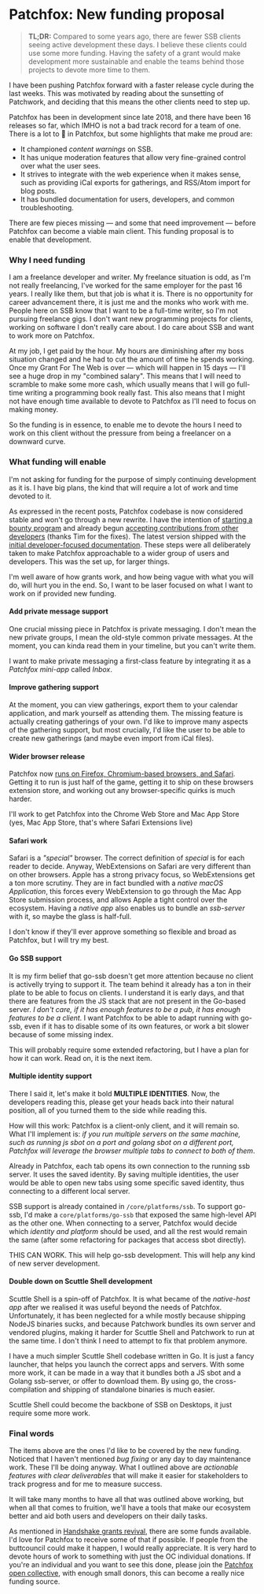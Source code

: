 # Patchfox: New funding proposal

> **TL;DR:** Compared to some years ago, there are fewer SSB clients seeing active development these days. I believe these clients could use some more funding. Having the safety of a grant would make development more sustainable and enable the teams behind those projects to devote more time to them.

I have been pushing Patchfox forward with a faster release cycle during the last weeks. This was motivated by reading about the sunsetting of Patchwork, and deciding that this means the other clients need to step up.

Patchfox has been in development since late 2018, and there have been 16 releases so far, which IMHO is not a bad track record for a team of one. There is a lot to 🥰 in Patchfox, but some highlights that make me proud are:

* It championed _content warnings_ on SSB.
* It has unique moderation features that allow very fine-grained control over what the user sees.
* It strives to integrate with the web experience when it makes sense, such as providing iCal exports for gatherings, and RSS/Atom import for blog posts.
* It has bundled documentation for users, developers, and common troubleshooting.

There are few pieces missing — and some that need improvement — before Patchfox can become a viable main client. This funding proposal is to enable that development.

### Why I need funding

I am a freelance developer and writer. My freelance situation is odd, as I'm not really freelancing, I've worked for the same employer for the past 16 years. I really like them, but that job is what it is. There is no opportunity for career advancement there, it is just me and the monks who work with me. People here on SSB know that I want to be a full-time writer, so I'm not pursuing freelance gigs. I don't want new programming projects for clients, working on software I don't really care about. I do care about SSB and want to work more on Patchfox.

At my job, I get paid by the hour. My hours are diminishing after my boss situation changed and he had to cut the amount of time he spends working. Once my Grant For The Web is over — which will happen in 15 days — I'll see a huge drop in my "combined salary". This means that I will need to scramble to make some more cash, which usually means that I will go full-time writing a programming book really fast. This also means that I might not have enough time available to devote to Patchfox as I'll need to focus on making money.

So the funding is in essence, to enable me to devote the hours I need to work on this client without the pressure from being a freelancer on a downward curve.


### What funding will enable

I'm not asking for funding for the purpose of simply continuing development as it is. I have big plans, the kind that will require a lot of work and time devoted to it.

As expressed in the recent posts, Patchfox codebase is now considered stable and won't go through a new rewrite. I have the intention of [starting a bounty program](%kLZg/dRVzvAuPDBXvEGzplYva5cWMcfbUQ/dB0bjfbc=.sha256) and already begun [accepting contributions from other developers](%hYLSp/zPkvUj2f3DMk9vzUafKy9SVruDjuWFmj7vu60=.sha256) (thanks Tim for the fixes). The latest version shipped with the [initial developer-focused documentation](%BL6GXI3k15M3mAWoBFe1bFsN00083Qz2pmI2s+IPMl0=.sha256). These steps were all deliberately taken to make Patchfox approachable to a wider group of users and developers. This was the set up, for larger things.

I'm well aware of how grants work, and how being vague with what you will do, will hurt you in the end. So, I want to be laser focused on what I want to work on if provided new funding.

#### Add private message support

One crucial missing piece in Patchfox is private messaging. I don't mean the new private groups, I mean the old-style common private messages. At the moment, you can kinda read them in your timeline, but you can't write them.

I want to make private messaging a first-class feature by integrating it as a _Patchfox mini-app_ called _Inbox_.

#### Improve gathering support

At the moment, you can view gatherings, export them to your calendar application, and mark yourself as attending them. The missing feature is actually creating gatherings of your own. I'd like to improve many aspects of the gathering support, but most crucially, I'd like the user to be able to create new gatherings (and maybe even import from iCal files).

#### Wider browser release

Patchfox now [runs on Firefox, Chromium-based browsers, and Safari](%3nlg2WBM7N6ZKh3Ea0Kp3XLqA+/bXzGvE4/ONtsLpg8=.sha256). Getting it to run is just half of the game, getting it to ship on these browsers extension store, and working out any browser-specific quirks is much harder.

I'll work to get Patchfox into the Chrome Web Store and Mac App Store (yes, Mac App Store, that's where Safari Extensions live)

#### Safari work

Safari is a _"special"_ browser. The correct definition of _special_ is for each reader to decide. Anyway, WebExtensions on Safari are very different than on other browsers. Apple has a strong privacy focus, so WebExtensions get a ton more scrutiny. They are in fact bundled with a _native macOS Application_, this forces every WebExtension to go through the Mac App Store submission process, and allows Apple a tight control over the ecosystem. Having a _native app_ also enables us to bundle an _ssb-server_ with it, so maybe the glass is half-full.

I don't know if they'll ever approve something so flexible and broad as Patchfox, but I will try my best.

#### Go SSB support

It is my firm belief that go-ssb doesn't get more attention because no client is activelly trying to support it. The team behind it already has a ton in their plate to be able to focus on clients. I understand it is early days, and that there are features from the JS stack that are not present in the Go-based server. _I don't care, if it has enough features to be a pub, it has enough features to be a client._ I want Patchfox to be able to adapt running with go-ssb, even if it has to disable some of its own features, or work a bit slower because of some missing index.

This will probably require some extended refactoring, but I have a plan for how it can work. Read on, it is the next item.

#### Multiple identity support

There I said it, let's make it bold **MULTIPLE IDENTITIES**. Now, the developers reading this, please get your heads back into their natural position, all of you turned them to the side while reading this.

How will this work: Patchfox is a client-only client, and it will remain so. What I'll implement is: _if you run multiple servers on the same machine, such as running js sbot on a port and golang sbot on a different port, Patchfox will leverage the browser multiple tabs to connect to both of them_. 

Already in Patchfox, each tab opens its own connection to the running ssb server. It uses the saved identity. By saving multiple identities, the user would be able to open new tabs using some specific saved identity, thus connecting to a different local server.

SSB support is already contained in `/core/platforms/ssb`. To support go-ssb, I'd make a `core/platforms/go-ssb` that exposed the same high-level API as the other one. When connecting to a server, Patchfox would decide which _identity and platform_ should be used, and all the rest would remain the same (after some refactoring for packages that access sbot directly).

THIS CAN WORK. This will help go-ssb development. This will help any kind of new server development.

#### Double down on Scuttle Shell development

Scuttle Shell is a spin-off of Patchfox. It is what became of the _native-host app_ after we realised it was useful beyond the needs of Patchfox. Unfortunately, it has been neglected for a while mostly because shipping NodeJS binaries sucks, and because Patchwork bundles its own server and vendored plugins, making it harder for Scuttle Shell and Patchwork to run at the same time. I don't think I need to attempt to fix that problem anymore.

I have a much simpler Scuttle Shell codebase written in Go. It is just a fancy launcher, that helps you launch the correct apps and servers. With some more work, it can be made in a way that it bundles both a JS sbot and a Golang ssb-server, or offer to download them. By using go, the cross-compilation and shipping of standalone binaries is much easier.

Scuttle Shell could become the backbone of SSB on Desktops, it just require some more work.

### Final words

The items above are the ones I'd like to be covered by the new funding. Noticed that I haven't mentioned _bug fixing_ or any day to day maintenance work. These I'll be doing anyway. What I outlined above are _actionable features with clear deliverables_ that will make it easier for stakeholders to track progress and for me to measure success.

It will take many months to have all that was outlined above working, but when all that comes to fruition, we'll have a tools that make our ecosystem better and aid both users and developers on their daily tasks.

As mentioned in [Handshake grants revival](%SLWi09ibXFXKv2kBcPKzfrtIijkH9IfXU6Ns8+XUpRY=.sha256), there are some funds available. I'd love for Patchfox to receive some of that if possible. If people from the buttcouncil could make it happen, I would really appreciate. It is very hard to devote hours of work to something with just the OC individual donations.  If you're an individual and you want to see this done, please join the [Patchfox open collective](https://opencollective.com/patchfox), with enough small donors, this can become a really nice funding source.


